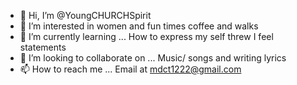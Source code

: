 - 👋 Hi, I’m @YoungCHURCHSpirit
- 👀 I’m interested in women and fun times coffee and walks
- 🌱 I’m currently learning ... How to express my self threw I feel statements
- 💞️ I’m looking to collaborate on ... Music/ songs and writing lyrics
- 📫 How to reach me ... Email at mdct1222@gmail.com

<!---
YoungCHURCHSpirit/YoungCHURCHSpirit is a ✨ special ✨ repository because its `README.md` (this file) appears on your GitHub profile.
You can click the Preview link to take a look at your changes.
--->
